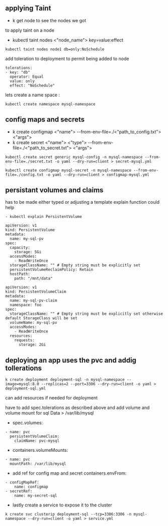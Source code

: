 ## applying Taint 
- k get node to see the nodes we got 

to apply taint on a node 

- kubectl taint nodes <"node_name"> key=value:effect
```
kubectl taint nodes node1 db=only:NoSchedule
```
add toleration to deployment to permit being added to node 

```
tolerations:
- key: "db"
  operator: Equal
  value: only
  effect: "NoSchedule"
```

lets create a name space :

```
kubectl create namespace mysql-namespace
```
## config maps and secrets 


- k create configmap <"name"> --from-env-file=./<"path_to_config.txt"> <"args">
- k create secret <"name"> <"type"> --from-env-file=./<"path_to_secret.txt"> <"args">

```
kubectl create secret generic mysql-config -n mysql-namespace --from-env-file=./secret.txt -o yaml --dry-run=client > secret-mysql.yml
```
```
kubectl create configmap mysql-secret -n mysql-namespace --from-env-file=./config.txt -o yaml --dry-run=client > configmap-mysql.yml
```
## persistant volumes and claims 
has to be made either typed or adjusting a template
explain function could help 
``` 
- kubectl explain PersistentVolume 
```
```
apiVersion: v1
kind: PersistentVolume
metadata:
  name: my-sql-pv
spec:
  capacity:
    storage: 5Gi 
  accessModes:
    - ReadWriteOnce 
  storageClassName: "" # Empty string must be explicitly set 
  persistentVolumeReclaimPolicy: Retain 
  hostPath:
    path: "/mnt/data" 
```
```
apiVersion: v1
kind: PersistentVolumeClaim
metadata:
  name: my-sql-pv-claim
  namespace: foo
spec:
  storageClassName: "" # Empty string must be explicitly set otherwise default StorageClass will be set
  volumeName: my-sql-pv
  accessModes:
    - ReadWriteOnce
  resources:
    requests:
      storage: 2Gi
```
## deploying an app uses the pvc and addig tollerations

```
k create deployment deployment-sql -n mysql-namespace --image=mysql:8.0 --replicas=2 --port=3306 --dry-run=client -o yaml > deployment-sql.yml 

```

can add resources if needed for deployment 

have to add spec.tolerations as described above
and add volume and volume mount for sql Data > /var/lib/mysql
- spec.volumes:
```
- name: pvc
  persistentVolumeClaim:
    claimName: pvc-mysql
```
- containers.volumeMounts:
```
- name: pvc
  mountPath: /var/lib/mysql
```
- add ref for config map and secret
containers.envFrom:
```
- configMapRef:
    name: configmap
- secretRef:
    name: my-secret-sql
```
- lastly create a service to expose it to the cluster
```
k create svc clusterip deployment-sql --tcp=3306:3306 -n mysql-namespace --dry-run=client -o yaml > service.yml

```

